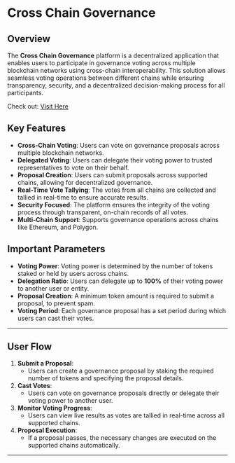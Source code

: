 # Cross Chain Governance


## Overview

The **Cross Chain Governance** platform is a decentralized application that enables users to participate in governance voting across multiple blockchain networks using cross-chain interoperability. This solution allows seamless voting operations between different chains while ensuring transparency, security, and a decentralized decision-making process for all participants.

Check out: [Visit Here]()

## Key Features

- **Cross-Chain Voting**: Users can vote on governance proposals across multiple blockchain networks.
- **Delegated Voting**: Users can delegate their voting power to trusted representatives to vote on their behalf.
- **Proposal Creation**: Users can submit proposals across supported chains, allowing for decentralized governance.
- **Real-Time Vote Tallying**: The votes from all chains are collected and tallied in real-time to ensure accurate results.
- **Security Focused**: The platform ensures the integrity of the voting process through transparent, on-chain records of all votes.
- **Multi-Chain Support**: Supports governance operations across chains like Ethereum, and Polygon.

## Important Parameters

- **Voting Power**: Voting power is determined by the number of tokens staked or held by users across chains.
- **Delegation Ratio**: Users can delegate up to **100%** of their voting power to another user or entity.
- **Proposal Creation**: A minimum token amount is required to submit a proposal, to prevent spam.
- **Voting Period**: Each governance proposal has a set period during which users can cast their votes.

---

## User Flow

1. **Submit a Proposal**:
   - Users can create a governance proposal by staking the required number of tokens and specifying the proposal details.
2. **Cast Votes**:
   - Users can vote on governance proposals directly or delegate their voting power to another user.
3. **Monitor Voting Progress**:
   - Users can view live results as votes are tallied in real-time across all supported chains.
4. **Proposal Execution**:
   - If a proposal passes, the necessary changes are executed on the supported chains automatically.

---

